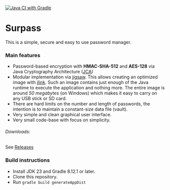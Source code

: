 [![Java CI with Gradle](https://github.com/e-soul/surpass/actions/workflows/gradle.yml/badge.svg)](https://github.com/e-soul/surpass/actions/workflows/gradle.yml)
# Surpass

This is a simple, secure and easy to use password manager.

### Main features
 - Password-based encryption with **HMAC-SHA-512** and **AES-128** via Java Cryptography Architecture ([JCA](https://docs.oracle.com/en/java/javase/23/security/java-cryptography-architecture-jca-reference-guide.html))
 - Modular implementation via [jigsaw](http://openjdk.java.net/projects/jigsaw/). This allows creating an optimized image with [jlink](https://docs.oracle.com/en/java/javase/23/docs/specs/man/jlink.html). Such an image contains just enough of the Java runtime to execute the application and nothing more. The entire image is around *50 megabytes* (on Windows) which makes it easy to carry on any USB stick or SD card.
 - There are hard limits on the number and length of passwords, the intention is to maintain a constant-size data file (vault).
 - Very simple and clean graphical user interface.
 - Very small code-base with focus on simplicity.

###### Downloads:
See [Releases](https://github.com/e-soul/surpass/releases)

### Build instructions
 - Install JDK 23 and Gradle 8.12.1 or later.
 - Clone this repository.
 - Run `gradle build generateAppDist`

